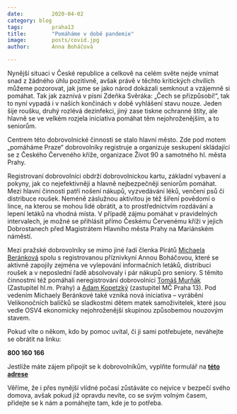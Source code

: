 ```yaml
---
date:         2020-04-02
category: blog
tags:         praha13
title:        "Pomáháme v době pandemie"
image:        posts/covid.jpg
author:       Anna Boháčová

---
```


Nynější situaci v České republice a celkově na celém světe nejde vnímat snad z žádného úhlu pozitivně, avšak právě v těchto kritických chvílích můžeme pozorovat, jak jsme se jako národ dokázali semknout a vzájemně si pomáhat.
Tak jak zaznívá v písni Zdeňka Svěráka: „Čech se přizpůsobí!“, tak to nyní vypadá i v našich končinách v době vyhlášení stavu nouze. Jeden šije roušku, druhý rozlévá dezinfekci, jiný zase tiskne ochranné štíty, ale hlavně se ve velkém rozjela iniciativa pomáhat těm nejohroženějším, a to seniorům.

Centrem této dobrovolnické činnosti se stalo hlavní město. Zde pod motem „pomáháme Praze“ dobrovolníky registruje a organizuje seskupení skládající se z Českého Červeného kříže, organizace Život 90 a samotného hl. města Prahy. 

Registrovaní dobrovolníci obdrží dobrovolnickou kartu, základní vybavení a pokyny, jak co nejefektivněji a hlavně nejbezpečněji seniorům pomáhat. Mezi hlavní činnosti patří nošení nákupů, vyzvedávání léků, venčení psů či distribuce roušek. Neméně záslužnou aktivitou je též šíření povědomí o lince, na kterou se mohou lidé obrátit, a to prostřednictvím rozdávání a lepení letáků na vhodná místa. V případě zájmu pomáhat v pravidelných intervalech, je možné se přihlásit přímo Českému Červenému kříži v jejich Dobrostanech před Magistrátem Hlavního města Prahy na Mariánském náměstí. 

Mezi pražské dobrovolníky se mimo jiné řadí členka Pirátů <a href="https://praha13.pirati.cz/lide/michaela-berankova/" target="_blank">Michaela Beránková</a> spolu s registrovanou příznivkyní Annou Boháčovou, které se aktivně zapojily zejména ve vylepování informačních letáků, distribuci roušek a v neposlední řadě absolvovaly i pár nákupů pro seniory. S těmito činnostmi též pomáhali neregistrování dobrovolníci <a href="https://praha13.pirati.cz/lide/tomas-murnak/" target="_blank">Tomáš Murňák</a> (Zastupitel hl.m. Prahy) a <a href="https://praha13.pirati.cz/lide/adam-kopetzky/" target="_blank">Adam Kopetzký</a> (zastupitel MČ Praha 13). Pod vedením Michaely Beránkové také vzniká nová iniciativa – vyrábění Velikonočních balíčků se sladkostmi dětem matek samoživitelek, které jsou vedle OSV4 ekonomicky nejohroženější skupinou způsobemou nouzovým stavem.

Pokud víte o někom, kdo by pomoc uvítal, či ji sami potřebujete, neváhejte se obrátit na linku:

**800 160 166**

Jestliže máte zájem připojit se k dobrovolníkům, vyplňte formulář na **[této adrese](https://sites.google.com/view/dobrovolnik-covid19)**

Věříme, že i přes nynější vlídné počasí zůstáváte co nejvíce v bezpečí svého domova, avšak pokud již opravdu nevíte, co se svým volným časem, přidejte se k nám a pomáhejte tam, kde je to potřeba.
